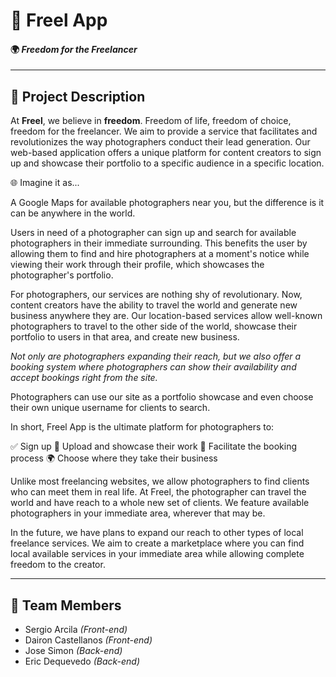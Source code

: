 
# 📸 Freel App
#### 🌍 _Freedom for the Freelancer_

---

## 🚀 Project Description

At **Freel**, we believe in **freedom**. Freedom of life, freedom of choice, freedom for the freelancer. We aim to provide a service that facilitates and revolutionizes the way photographers conduct their lead generation. Our web-based application offers a unique platform for content creators to sign up and showcase their portfolio to a specific audience in a specific location.

🌐 Imagine it as...

A Google Maps for available photographers near you, but the difference is it can be anywhere in the world.


Users in need of a photographer can sign up and search for available photographers in their immediate surrounding. This benefits the user by allowing them to find and hire photographers at a moment's notice while viewing their work through their profile, which showcases the photographer's portfolio.

For photographers, our services are nothing shy of revolutionary. Now, content creators have the ability to travel the world and generate new business anywhere they are. Our location-based services allow well-known photographers to travel to the other side of the world, showcase their portfolio to users in that area, and create new business.

_Not only are photographers expanding their reach, but we also offer a booking system where photographers can show their availability and accept bookings right from the site._

Photographers can use our site as a portfolio showcase and even choose their own unique username for clients to search.

In short, Freel App is the ultimate platform for photographers to:

✅ Sign up
🌟 Upload and showcase their work
📅 Facilitate the booking process
🌍 Choose where they take their business


Unlike most freelancing websites, we allow photographers to find clients who can meet them in real life. At Freel, the photographer can travel the world and have reach to a whole new set of clients. We feature available photographers in your immediate area, wherever that may be.

In the future, we have plans to expand our reach to other types of local freelance services. We aim to create a marketplace where you can find local available services in your immediate area while allowing complete freedom to the creator.



---

## 👥 Team Members

- Sergio Arcila _(Front-end)_
- Dairon Castellanos _(Front-end)_
- Jose Simon _(Back-end)_
- Eric Dequevedo _(Back-end)_
